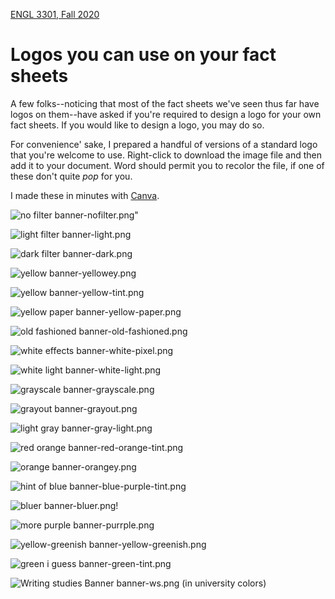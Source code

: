 [ENGL 3301, Fall 2020](../calendar.html)

# Logos you can use on your fact sheets

A few folks--noticing that most of the fact sheets we've seen thus far have logos on them--have asked if you're required to design a logo for your own fact sheets. If you would like to design a logo, you may do so.

For convenience' sake, I prepared a handful of versions of a standard logo that you're welcome to use. Right-click to download the image file and then add it to your document. Word should permit you to recolor the file, if one of these don't quite *pop* for you.

I made these in minutes with [Canva](https://www.canva.com/design/DADAuwR2Ehk/share/preview?token=je2a2LONwgIyQORqxNdFbg&role=EDITOR&utm_content=DADAuwR2Ehk&utm_campaign=designshare&utm_medium=link&utm_source=sharebutton).

![no filter](tpw-logos/banner-nofilter.png)
banner-nofilter.png"

![light filter](tpw-logos/banner-light.png)
banner-light.png

![dark filter](tpw-logos/banner-dark.png)
banner-dark.png

![yellow](tpw-logos/banner-yellowey.png)
banner-yellowey.png

![yellow](tpw-logos/banner-yellow-tint.png)
banner-yellow-tint.png

![yellow paper](tpw-logos/banner-yellow-paper.png)
banner-yellow-paper.png

![old fashioned](tpw-logos/banner-old-fashioned.png)
banner-old-fashioned.png

![white effects](tpw-logos/banner-white-pixel.png)
banner-white-pixel.png

![white light](tpw-logos/banner-white-light.png)
banner-white-light.png

![grayscale](tpw-logos/banner-grayscale.png)
banner-grayscale.png

![grayout](tpw-logos/banner-grayout.png)
banner-grayout.png

![light gray](tpw-logos/banner-gray-light.png)
banner-gray-light.png

![red orange](tpw-logos/banner-red-orange-tint.png)
banner-red-orange-tint.png

![orange](tpw-logos/banner-orangey.png)
banner-orangey.png

![hint of blue](tpw-logos/banner-blue-purple-tint.png)
banner-blue-purple-tint.png

![bluer](tpw-logos/banner-bluer.png)
banner-bluer.png!

![more purple](tpw-logos/banner-purrple.png)
banner-purrple.png

![yellow-greenish](tpw-logos/banner-greenish.png)
banner-yellow-greenish.png

![green i guess](tpw-logos/banner-green-tint.png)
banner-green-tint.png

![Writing studies Banner](tpw-logos/banner-ws.png)
banner-ws.png (in university colors)
